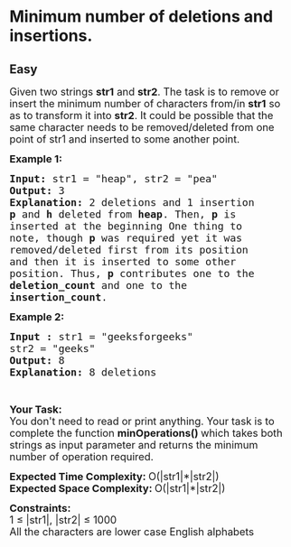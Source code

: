 # Minimum number of deletions and insertions.
## Easy 
<div class="problem-statement" style="user-select: auto;">
                <p style="user-select: auto;"></p><p style="user-select: auto;"><span style="font-size: 18px; user-select: auto;">Given two strings <strong style="user-select: auto;">str1</strong> and <strong style="user-select: auto;">str2</strong>. The task is to remove or insert the minimum number of characters from/in <strong style="user-select: auto;">str1</strong> so as to transform it into <strong style="user-select: auto;">str2</strong>. It could be possible that the same character needs to be removed/deleted from one point of str1 and inserted to some another point.</span></p>

<p style="user-select: auto;"><span style="font-size: 18px; user-select: auto;"><strong style="user-select: auto;">Example 1:</strong></span></p>

<pre style="user-select: auto;"><span style="font-size: 18px; user-select: auto;"><strong style="user-select: auto;">Input: </strong>str1 = "heap", str2 = "pea"
<strong style="user-select: auto;">Output:</strong> 3
<strong style="user-select: auto;">Explanation: </strong>2 deletions and 1 insertion</span>
<strong style="user-select: auto;"><span style="font-size: 18px; user-select: auto;">p</span></strong><span style="font-size: 18px; user-select: auto;"> and <strong style="user-select: auto;">h</strong> deleted from <strong style="user-select: auto;">heap</strong>. Then, <strong style="user-select: auto;">p</strong> is 
inserted at the beginning One thing to 
note, though <strong style="user-select: auto;">p</strong> was required yet it was 
removed/deleted first from its position 
and then it is inserted to some other 
position. Thus, <strong style="user-select: auto;">p</strong> contributes one to the 
<strong style="user-select: auto;">deletion_count</strong> and one to the 
<strong style="user-select: auto;">insertion_count</strong>.</span></pre>

<p style="user-select: auto;"><span style="font-size: 18px; user-select: auto;"><strong style="user-select: auto;">Example 2:</strong></span></p>

<pre style="user-select: auto;"><span style="font-size: 18px; user-select: auto;"><strong style="user-select: auto;">Input : </strong>str1 = "geeksforgeeks"
str2 = "geeks"
<strong style="user-select: auto;">Output: </strong>8
<strong style="user-select: auto;">Explanation: </strong>8 deletions</span>
</pre>

<p style="user-select: auto;">&nbsp;</p>

<p style="user-select: auto;"><span style="font-size: 18px; user-select: auto;"><strong style="user-select: auto;">Your Task:</strong><br style="user-select: auto;">
You don't need to read or&nbsp;print anything. Your task is to complete the function <strong style="user-select: auto;">minOperations()&nbsp;</strong>which takes both strings as input parameter and returns the minimum number of operation required.</span></p>

<p style="user-select: auto;"><span style="font-size: 18px; user-select: auto;"><strong style="user-select: auto;">Expected Time Complexity:&nbsp;</strong>O(|str1|*|str2|)<br style="user-select: auto;">
<strong style="user-select: auto;">Expected Space Complexity: </strong>O(|str1|*|str2|</span><span style="font-size: 18px; user-select: auto;">)</span></p>

<p style="user-select: auto;"><span style="font-size: 18px; user-select: auto;"><strong style="user-select: auto;">Constraints:</strong><br style="user-select: auto;">
1 ≤ |str1|, |str2| ≤ 1000</span><br style="user-select: auto;">
<span style="font-size: 18px; user-select: auto;">All the characters are lower case English alphabets</span></p>
 <p style="user-select: auto;"></p>
            </div>